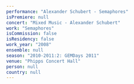 ```yaml
---
performance: "Alexander Schubert - Semaphores"
isPremiere: null
concert: "Mixed Music - Alexander Schubert"
work: "Semaphores"
isCommission: false
isResidency: false
work_year: "2008"
ensemble: null
season: "2010-2011:2: GEMDays 2011"
venue: "Phipps Concert Hall"
person: null
country: null
---
```


